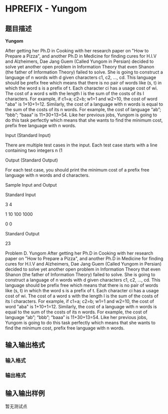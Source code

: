 # HPREFIX - Yungom

## 题目描述

**Yungom**

After getting her Ph.D in Cooking with her research paper on "How to Prepare a Pizza", and another Ph.D in Medicine for finding cures for H.I.V and Alzheimers, Dae Jang Guem (Called Yungom in Persian) decided to solve yet another open problem in Information Theory that even Shanon (the father of Information Theory) failed to solve. She is going to construct a language of n words with d given characters c1, c2, …, cd. This language should be prefix free which means that there is no pair of words like (s, t) in which the word s is a prefix of t. Each character ci has a usage cost of wi. The cost of a word s with the length l is the sum of the costs of its l characters. For example, if c1=a; c2=b; w1=1 and w2=10, the cost of word "aba" is 1+10+1=12. Similarly, the cost of a language with n words is equal to the sum of the costs of its n words. For example, the cost of language “ab”; “bbb”; “baaa” is 11+30+13=54. Like her previous jobs, Yungom is going to do this task perfectly which means that she wants to find the minimum cost, prefix free language with n words.

Input (Standard Input)

There are multiple test cases in the input. Each test case starts with a line containing two integers n (1

Output (Standard Output)

For each test case, you should print the minimum cost of a prefix free language with n words and d characters.

Sample Input and Output

Standard Input

3 4

1 10 100 1000

0 0

Standard Output

23

Problem D. Yungom After getting her Ph.D in Cooking with her research paper on "How to Prepare a Pizza", and another Ph.D in Medicine for finding cures for H.I.V and Alzheimers, Dae Jang Guem (Called Yungom in Persian) decided to solve yet another open problem in Information Theory that even Shanon (the father of Information Theory) failed to solve. She is going to construct a language of n words with d given characters c1, c2, …, cd. This language should be prefix free which means that there is no pair of words like (s, t) in which the word s is a prefix of t. Each character ci has a usage cost of wi. The cost of a word s with the length l is the sum of the costs of its l characters. For example, if c1=a; c2=b; w1=1 and w2=10, the cost of word "aba" is 1+10+1=12. Similarly, the cost of a language with n words is equal to the sum of the costs of its n words. For example, the cost of language “ab”; “bbb”; “baaa” is 11+30+13=54. Like her previous jobs, Yungom is going to do this task perfectly which means that she wants to find the minimum cost, prefix free language with n words.

## 输入输出格式

### 输入格式

### 输出格式

## 输入输出样例

暂无测试点

